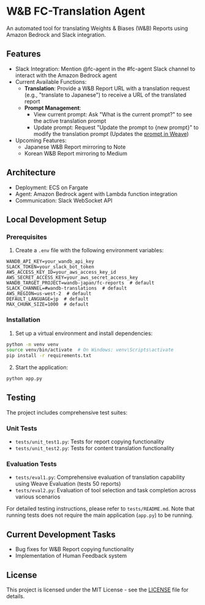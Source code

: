 # W&B FC-Translation Agent

An automated tool for translating Weights & Biases (W&B) Reports using Amazon Bedrock and Slack integration.

## Features

- Slack Integration: Mention @fc-agent in the #fc-agent Slack channel to interact with the Amazon Bedrock agent
- Current Available Functions:
  - **Translation**: Provide a W&B Report URL with a translation request (e.g., "translate to Japanese") to receive a URL of the translated report
  - **Prompt Management**:
    - View current prompt: Ask "What is the current prompt?" to see the active translation prompt
    - Update prompt: Request "Update the prompt to {new prompt}" to modify the translation prompt (Updates the [prompt in Weave](https://wandb.ai/wandb-japan/fc-agent/weave/prompts))
- Upcoming Features:
  - Japanese W&B Report mirroring to Note
  - Korean W&B Report mirroring to Medium

## Architecture

- Deployment: ECS on Fargate
- Agent: Amazon Bedrock agent with Lambda function integration
- Communication: Slack WebSocket API

## Local Development Setup

### Prerequisites

1. Create a `.env` file with the following environment variables:

```
WANDB_API_KEY=your_wandb_api_key
SLACK_TOKEN=your_slack_bot_token
AWS_ACCESS_KEY_ID=your_aws_access_key_id
AWS_SECRET_ACCESS_KEY=your_aws_secret_access_key
WANDB_TARGET_PROJECT=wandb-japan/fc-reports  # default
SLACK_CHANNEL=#wandb-translations  # default
AWS_REGION=us-west-2  # default
DEFAULT_LANGUAGE=jp  # default
MAX_CHUNK_SIZE=1000  # default
```

### Installation

1. Set up a virtual environment and install dependencies:
```bash
python -m venv venv
source venv/bin/activate  # On Windows: venv\Scripts\activate
pip install -r requirements.txt
```

2. Start the application:
```bash
python app.py
```

## Testing

The project includes comprehensive test suites:

### Unit Tests
- `tests/unit_test1.py`: Tests for report copying functionality
- `tests/unit_test2.py`: Tests for content translation functionality

### Evaluation Tests
- `tests/eval1.py`: Comprehensive evaluation of translation capability using Weave Evaluation (tests 50 reports)
- `tests/eval2.py`: Evaluation of tool selection and task completion across various scenarios

For detailed testing instructions, please refer to `tests/README.md`. Note that running tests does not require the main application (`app.py`) to be running.

## Current Development Tasks

- Bug fixes for W&B Report copying functionality
- Implementation of Human Feedback system

## License

This project is licensed under the MIT License - see the [LICENSE](LICENSE) file for details.